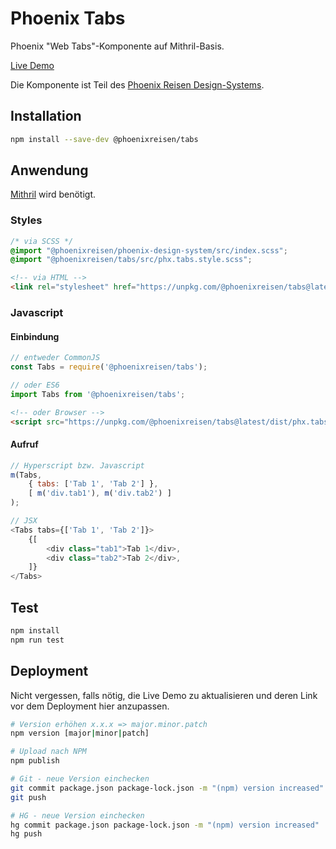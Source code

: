 # Phoenix Tabs

Phoenix "Web Tabs"-Komponente auf Mithril-Basis.

[Live Demo](https://jsfiddle.net/Fama/w40m6s7d/1/)

Die Komponente ist Teil des [Phoenix Reisen Design-Systems](https://design-system.phoenixreisen.net).

## Installation

```bash
npm install --save-dev @phoenixreisen/tabs
```

## Anwendung

[Mithril](https://mithril.js.org/) wird benötigt.

### Styles

```scss
/* via SCSS */
@import "@phoenixreisen/phoenix-design-system/src/index.scss";
@import "@phoenixreisen/tabs/src/phx.tabs.style.scss";
```

```html
<!-- via HTML -->
<link rel="stylesheet" href="https://unpkg.com/@phoenixreisen/tabs@latest/dist/phx.tabs.style.css" />
```

### Javascript

#### Einbindung

```js
// entweder CommonJS
const Tabs = require('@phoenixreisen/tabs');

// oder ES6
import Tabs from '@phoenixreisen/tabs';
```

```html
<!-- oder Browser -->
<script src="https://unpkg.com/@phoenixreisen/tabs@latest/dist/phx.tabs.view.js" />
```

#### Aufruf

```js
// Hyperscript bzw. Javascript
m(Tabs, 
    { tabs: ['Tab 1', 'Tab 2'] }, 
    [ m('div.tab1'), m('div.tab2') ]
);

// JSX
<Tabs tabs={['Tab 1', 'Tab 2']}>
    {[
        <div class="tab1">Tab 1</div>,
        <div class="tab2">Tab 2</div>,
    ]}
</Tabs>
```

## Test

```bash
npm install
npm run test
```

## Deployment

Nicht vergessen, falls nötig, die Live Demo zu aktualisieren 
und deren Link vor dem Deployment hier anzupassen.

```bash
# Version erhöhen x.x.x => major.minor.patch
npm version [major|minor|patch]

# Upload nach NPM
npm publish

# Git - neue Version einchecken
git commit package.json package-lock.json -m "(npm) version increased"
git push

# HG - neue Version einchecken
hg commit package.json package-lock.json -m "(npm) version increased"
hg push
```